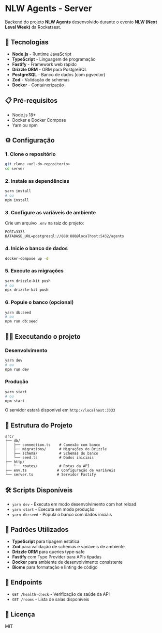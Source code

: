 # NLW Agents - Server

Backend do projeto **NLW Agents** desenvolvido durante o evento **NLW (Next Level Week)** da Rocketseat.

## 🚀 Tecnologias

- **Node.js** - Runtime JavaScript
- **TypeScript** - Linguagem de programação
- **Fastify** - Framework web rápido
- **Drizzle ORM** - ORM para PostgreSQL
- **PostgreSQL** - Banco de dados (com pgvector)
- **Zod** - Validação de schemas
- **Docker** - Containerização

## 📋 Pré-requisitos

- Node.js 18+
- Docker e Docker Compose
- Yarn ou npm

## ⚙️ Configuração

### 1. Clone o repositório
```bash
git clone <url-do-repositorio>
cd server
```

### 2. Instale as dependências
```bash
yarn install
# ou
npm install
```

### 3. Configure as variáveis de ambiente
Crie um arquivo `.env` na raiz do projeto:
```env
PORT=3333
DATABASE_URL=postgresql://888:888@localhost:5432/agents
```

### 4. Inicie o banco de dados
```bash
docker-compose up -d
```

### 5. Execute as migrações
```bash
yarn drizzle-kit push
# ou
npx drizzle-kit push
```

### 6. Popule o banco (opcional)
```bash
yarn db:seed
# ou
npm run db:seed
```

## 🏃‍♂️ Executando o projeto

### Desenvolvimento
```bash
yarn dev
# ou
npm run dev
```

### Produção
```bash
yarn start
# ou
npm start
```

O servidor estará disponível em `http://localhost:3333`

## 📁 Estrutura do Projeto

```
src/
├── db/
│   ├── connection.ts    # Conexão com banco
│   ├── migrations/      # Migrações do Drizzle
│   ├── schema/          # Schemas do banco
│   └── seed.ts          # Dados iniciais
├── http/
│   └── routes/          # Rotas da API
├── env.ts              # Configuração de variáveis
└── server.ts           # Servidor Fastify
```

## 🛠️ Scripts Disponíveis

- `yarn dev` - Executa em modo desenvolvimento com hot reload
- `yarn start` - Executa em modo produção
- `yarn db:seed` - Popula o banco com dados iniciais

## 🔧 Padrões Utilizados

- **TypeScript** para tipagem estática
- **Zod** para validação de schemas e variáveis de ambiente
- **Drizzle ORM** para queries type-safe
- **Fastify** com Type Provider para APIs tipadas
- **Docker** para ambiente de desenvolvimento consistente
- **Biome** para formatação e linting de código

## 📝 Endpoints

- `GET /health-check` - Verificação de saúde da API
- `GET /rooms` - Lista de salas disponíveis

## 📄 Licença

MIT 
